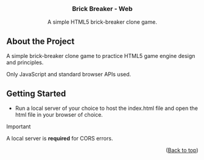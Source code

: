 <a name="reademe-top"></a>

<br />
<div align="center">
  <h3>Brick Breaker - Web</h3>

  <p align="center">
    A simple HTML5 brick-breaker clone game.
  </p>
</div>

## About the Project

A simple brick-breaker clone game to practice HTML5 game engine design and principles.

Only JavaScript and standard browser APIs used.

## Getting Started

- Run a local server of your choice to host the index.html file and open the html file in your browser of choice.

> [!IMPORTANT]
> A local server is **required** for CORS errors.

<p align="right">(<a href="#readme-top">Back to top</a>)</p>
